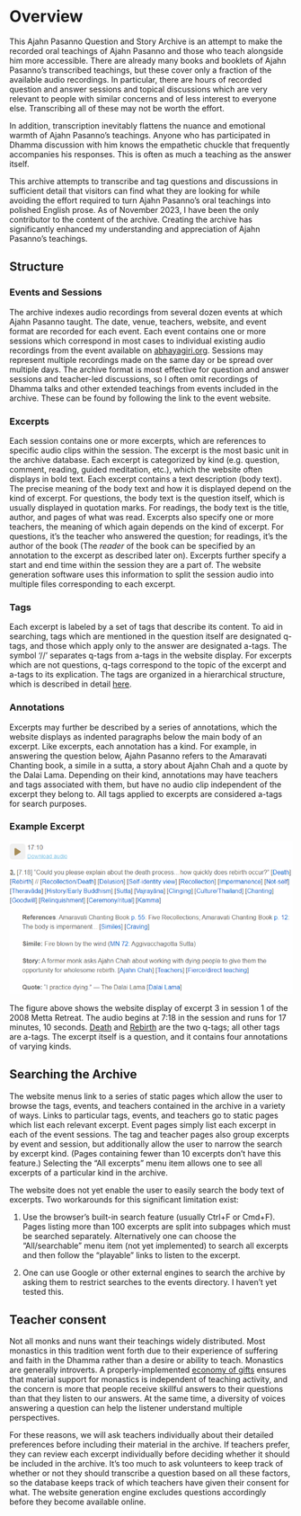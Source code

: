 # Overview
This Ajahn Pasanno Question and Story Archive is an attempt to make the recorded oral teachings of Ajahn Pasanno and those who teach alongside him more accessible. There are already many books and booklets of Ajahn Pasanno’s transcribed teachings, but these cover only a fraction of the available audio recordings. In particular, there are hours of recorded question and answer sessions and topical discussions which are very relevant to people with similar concerns and of less interest to everyone else. Transcribing all of these may not be worth the effort.

In addition, transcription inevitably flattens the nuance and emotional warmth of Ajahn Pasanno’s teachings. Anyone who has participated in Dhamma discussion with him knows the empathetic chuckle that frequently accompanies his responses. This is often as much a teaching as the answer itself.

This archive attempts to transcribe and tag questions and discussions in sufficient detail that visitors can find what they are looking for while avoiding the effort required to turn Ajahn Pasanno’s oral teachings into polished English prose. As of November 2023, I have been the only contributor to the content of the archive. Creating the archive has significantly enhanced my understanding and appreciation of Ajahn Pasanno’s teachings.

## Structure
### Events and Sessions
The archive indexes audio recordings from several dozen events at which Ajahn Pasanno taught. The date, venue, teachers, website, and event format are recorded for each event. Each event contains one or more sessions which correspond in most cases to individual existing audio recordings from the event available on [abhayagiri.org](https://www.abhayagiri.org/talks). Sessions may represent multiple recordings made on the same day or be spread over multiple days. The archive format is most effective for question and answer sessions and teacher-led discussions, so I often omit recordings of Dhamma talks and other extended teachings from events included in the archive. These can be found by following the link to the event website.

### Excerpts
Each session contains one or more excerpts, which are references to specific audio clips within the session. The excerpt is the most basic unit in the archive database. Each excerpt is categorized by kind (e.g. question, comment, reading, guided meditation, etc.), which the website often displays in bold text. Each excerpt contains a text description (body text). The precise meaning of the body text and how it is displayed depend on the kind of excerpt. For questions, the body text is the question itself, which is usually displayed in quotation marks. For readings, the body text is the title, author, and pages of what was read. Excerpts also specify one or more teachers, the meaning of which again depends on the kind of excerpt. For questions, it’s the teacher who answered the question; for readings, it’s the author of the book (The _reader_ of the book can be specified by an annotation to the excerpt as described later on). Excerpts further specify a start and end time within the session they are a part of. The website generation software uses this information to split the session audio into multiple files corresponding to each excerpt.

### Tags
Each excerpt is labeled by a set of tags that describe its content. To aid in searching, tags which are mentioned in the question itself are designated q-tags, and those which apply only to the answer are designated a-tags. The symbol ‘//’ separates q-tags from a-tags in the website display. For excerpts which are not questions, q-tags correspond to the topic of the excerpt and a-tags to its explication. The tags are organized in a hierarchical structure, which is described in detail [here](about:Tags).

### Annotations
Excerpts may further be described by a series of annotations, which the website displays as indented paragraphs below the main body of an excerpt. Like excerpts, each annotation has a kind. For example, in answering the question below, Ajahn Pasanno refers to the Amaravati Chanting book, a simile in a sutta, a story about Ajahn Chah and a quote by the Dalai Lama. Depending on their kind, annotations may have teachers and tags associated with them, but have no audio clip independent of the excerpt they belong to. All tags applied to excerpts are considered a-tags for search purposes.

### Example Excerpt

![ExampleExcerpt](../../pages/images/ExampleExcerpt.png)

The figure above shows the website display of excerpt 3 in session 1 of the 2008 Metta Retreat. The audio begins at 7:18 in the session and runs for 17 minutes, 10 seconds. [Death](tag:) and [Rebirth](tag:) are the two q-tags; all other tags are a-tags. The excerpt itself is a question, and it contains four annotations of varying kinds.

## Searching the Archive
The website menus link to a series of static pages which allow the user to browse the tags, events, and teachers contained in the archive in a variety of ways. Links to particular tags, events, and teachers go to static pages which list each relevant excerpt. Event pages simply list each excerpt in each of the event sessions. The tag and teacher pages also group excerpts by event and session, but additionally allow the user to narrow the search by excerpt kind. (Pages containing fewer than 10 excerpts don’t have this feature.) Selecting the “All excerpts” menu item allows one to see all excerpts of a particular kind in the archive.

The website does not yet enable the user to easily search the body text of excerpts. Two workarounds for this significant limitation exist:

1. Use the browser’s built-in search feature (usually Ctrl+F or Cmd+F). Pages listing more than 100 excerpts are split into subpages which must be searched separately. Alternatively one can choose the “All/searchable” menu item (not yet implemented) to search all excerpts and then follow the “playable” links to listen to the excerpt.

2. One can use Google or other external engines to search the archive by asking them to restrict searches to the events directory. I haven’t yet tested this.

## Teacher consent
Not all monks and nuns want their teachings widely distributed. Most monastics in this tradition went forth due to their experience of suffering and faith in the Dhamma rather than a desire or ability to teach. Monastics are generally introverts. A properly-implemented [economy of gifts](https://www.accesstoinsight.org/lib/authors/thanissaro/economy.html) ensures that material support for monastics is independent of teaching activity, and the concern is more that people receive skillful answers to their questions than that they listen to our answers. At the same time, a diversity of voices answering a question can help the listener understand multiple perspectives.

For these reasons, we will ask teachers individually about their detailed preferences before including their material in the archive. If teachers prefer, they can review each excerpt individually before deciding whether it should be included in the archive. It’s too much to ask volunteers to keep track of whether or not they should transcribe a question based on all these factors, so the database keeps track of which teachers have given their consent for what. The website generation engine excludes questions accordingly before they become available online.

